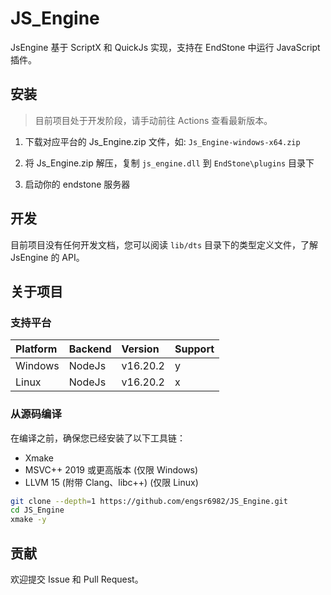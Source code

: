 # JS_Engine

JsEngine 基于 ScriptX 和 QuickJs 实现，支持在 EndStone 中运行 JavaScript 插件。

## 安装

> 目前项目处于开发阶段，请手动前往 Actions 查看最新版本。

1. 下载对应平台的 Js_Engine.zip 文件，如: `Js_Engine-windows-x64.zip`

2. 将 Js_Engine.zip 解压，复制 `js_engine.dll` 到 `EndStone\plugins` 目录下

3. 启动你的 endstone 服务器

## 开发

目前项目没有任何开发文档，您可以阅读 `lib/dts` 目录下的类型定义文件，了解 JsEngine 的 API。

## 关于项目

### 支持平台

| Platform | Backend | Version  | Support |
| :------- | :------ | :------- | :------ |
| Windows  | NodeJs  | v16.20.2 | y       |
| Linux    | NodeJs  | v16.20.2 | x       |

### 从源码编译

在编译之前，确保您已经安装了以下工具链：

- Xmake
- MSVC++ 2019 或更高版本 (仅限 Windows)
- LLVM 15 (附带 Clang、libc++) (仅限 Linux)

```bash
git clone --depth=1 https://github.com/engsr6982/JS_Engine.git
cd JS_Engine
xmake -y
```

## 贡献

欢迎提交 Issue 和 Pull Request。
